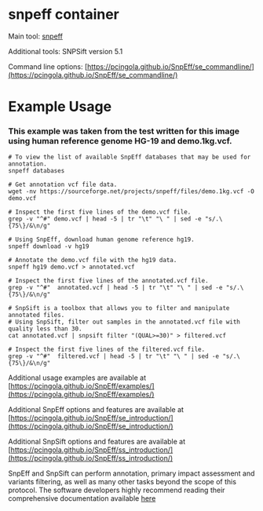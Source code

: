 # snpeff container
Main tool: [snpeff](https://pcingola.github.io/SnpEff/)

Additional tools:
SNPSift version 5.1

Command line options: [https://pcingola.github.io/SnpEff/se_commandline/](https://pcingola.github.io/SnpEff/se_commandline/)
# Example Usage
### This example was taken from the test written for this image using human reference genome HG-19 and demo.1kg.vcf.

```{bash}
# To view the list of available SnpEff databases that may be used for annotation.
snpeff databases

# Get annotation vcf file data.
wget -nv https://sourceforge.net/projects/snpeff/files/demo.1kg.vcf -O demo.vcf

# Inspect the first five lines of the demo.vcf file.
grep -v "^#" demo.vcf | head -5 | tr "\t" "\ " | sed -e "s/.\{75\}/&\n/g" 

# Using SnpEff, download human genome reference hg19.
snpeff download -v hg19

# Annotate the demo.vcf file with the hg19 data.
snpeff hg19 demo.vcf > annotated.vcf

# Inspect the first five lines of the annotated.vcf file. 
grep -v "^#"  annotated.vcf | head -5 | tr "\t" "\ " | sed -e "s/.\{75\}/&\n/g" 

# SnpSift is a toolbox that allows you to filter and manipulate annotated files.
# Using SnpSift, filter out samples in the annotated.vcf file with quality less than 30. 
cat annotated.vcf | snpsift filter "(QUAL>=30)" > filtered.vcf

# Inspect the first five lines of the filtered.vcf file. 
grep -v "^#"  filtered.vcf | head -5 | tr "\t" "\ " | sed -e "s/.\{75\}/&\n/g"
```

Additional usage examples are available at [https://pcingola.github.io/SnpEff/examples/](https://pcingola.github.io/SnpEff/examples/)

Additional SnpEff options and features are available at [https://pcingola.github.io/SnpEff/se_introduction/](https://pcingola.github.io/SnpEff/se_introduction/)

Additional SnpSift options and features are available at [https://pcingola.github.io/SnpEff/ss_introduction/](https://pcingola.github.io/SnpEff/ss_introduction/)

SnpEff and SnpSift can perform annotation, primary impact assessment and variants filtering, as well as many other tasks beyond the scope of this protocol. The software developers highly recommend reading their comprehensive documentation available [here](https://pcingola.github.io/SnpEff/adds/VCFannotationformat_v1.0.pdf)

